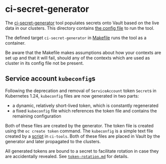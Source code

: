 # ci-secret-generator

The [ci-secret-generator](https://github.com/openshift/ci-tools/tree/main/cmd/ci-secret-generator) tool
populates secrets onto Vault based on the live data in our clusters.
This directory contains [the config file](./_config.yaml) to run the tool.

The defined target `ci-secret-generator` in [Makefile](../../Makefile) runs the tool as a container.

Be aware that the Makefile makes assumptions about how your contexts are set up and
that it will fail, should any of the contexts which are used as cluster in its config file not be present.

## Service account `kubeconfig`s

Following the deprecation and removal of `ServiceAccount` token `Secret`s in
Kubernetes 1.24, `kubeconfig` files are now generated in two parts:

- a dynamic, relatively short-lived token, which is constantly regenerated
- a fixed `kubeconfig` file which references the token file and contains the
  remaining configuration

Both of these files are created by the generator.  The token file is created
using the `oc create token` command.  The `kubeconfig` is a simple text file
created by a [script][oc_create_kubeconfig.sh] in `ci-tools`.  Both of these
files are placed in Vault by the generator and later propagated to the clusters.

All generated tokens are bound to a secret to facilitate rotation in case they
are accidentally revealed.  See [`token-rotation.md`][token_rotation.md] for
details.

[oc_create_kubeconfig.sh]: https://github.com/openshift/ci-tools/blob/main/images/ci-secret-generator/oc_create_kubeconfig.sh
[token_rotation.md]: ../../docs/dptp-triage-sop/token-rotation.md
